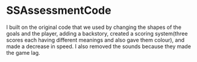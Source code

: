 # SSAssessmentCode
I built on the original code that we used by changing the shapes of the goals and the player, adding a backstory, created a scoring system(three scores each having different meanings and also gave them colour), and made a decrease in speed. I also removed the sounds because they made the game lag.

